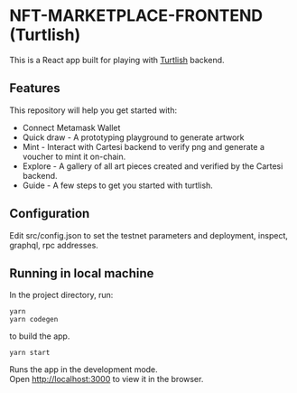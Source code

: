 # NFT-MARKETPLACE-FRONTEND (Turtlish)

This is a React app built for playing with [Turtlish](https://github.com/riseandshaheen/turtlish) backend.

## Features

This repository will help you get started with:

- Connect Metamask Wallet 
- Quick draw - A prototyping playground to generate artwork
- Mint - Interact with Cartesi backend to verify png and generate a voucher to mint it on-chain.
- Explore - A gallery of all art pieces created and verified by the Cartesi backend.
- Guide - A few steps to get you started with turtlish.

## Configuration

Edit src/config.json to set the testnet parameters and deployment, inspect, graphql, rpc addresses.

## Running in local machine

In the project directory, run:

```shell
yarn
yarn codegen
```

to build the app.

```shell
yarn start
```

Runs the app in the development mode.\
Open [http://localhost:3000](http://localhost:3000) to view it in the browser.

